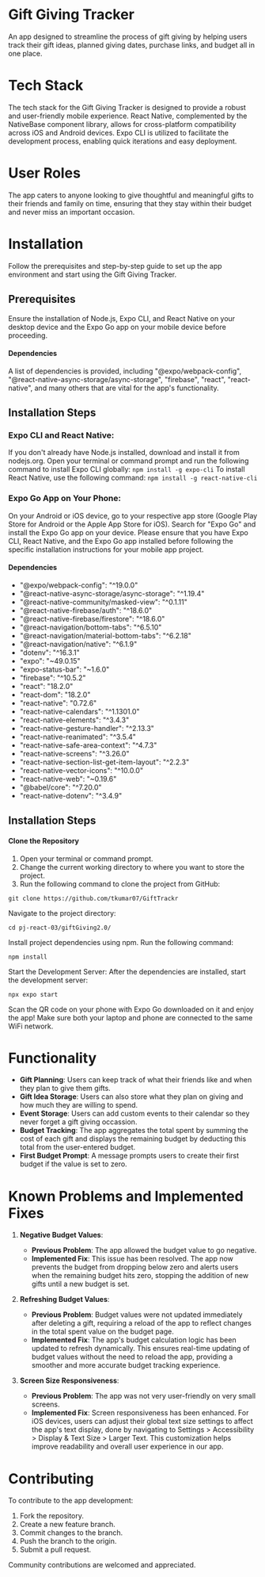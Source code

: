 # Gift Giving Tracker

An app designed to streamline the process of gift giving by helping users track their gift ideas, planned giving dates, purchase links, and budget all in one place.

# Tech Stack

The tech stack for the Gift Giving Tracker is designed to provide a robust and user-friendly mobile experience. React Native, complemented by the NativeBase component library, allows for cross-platform compatibility across iOS and Android devices. Expo CLI is utilized to facilitate the development process, enabling quick iterations and easy deployment.

# User Roles

The app caters to anyone looking to give thoughtful and meaningful gifts to their friends and family on time, ensuring that they stay within their budget and never miss an important occasion.

# Installation
Follow the prerequisites and step-by-step guide to set up the app environment and start using the Gift Giving Tracker.

## Prerequisites
Ensure the installation of Node.js, Expo CLI, and React Native on your desktop device and the Expo Go app on your mobile device before proceeding.

#### Dependencies
A list of dependencies is provided, including "@expo/webpack-config", "@react-native-async-storage/async-storage", "firebase", "react", "react-native", and many others that are vital for the app's functionality.

## Installation Steps

### Expo CLI and React Native:

If you don't already have Node.js installed, download and install it from nodejs.org.
Open your terminal or command prompt and run the following command to install Expo CLI globally:
`npm install -g expo-cli`
To install React Native, use the following command:
`npm install -g react-native-cli`

### Expo Go App on Your Phone:

On your Android or iOS device, go to your respective app store (Google Play Store for Android or the Apple App Store for iOS).
Search for "Expo Go" and install the Expo Go app on your device.
Please ensure that you have Expo CLI, React Native, and the Expo Go app installed before following the specific installation instructions for your mobile app project.

#### Dependencies
- "@expo/webpack-config": "^19.0.0"
- "@react-native-async-storage/async-storage": "^1.19.4"
- "@react-native-community/masked-view": "^0.1.11"
- "@react-native-firebase/auth": "^18.6.0"
- "@react-native-firebase/firestore": "^18.6.0"
- "@react-navigation/bottom-tabs": "^6.5.10"
- "@react-navigation/material-bottom-tabs": "^6.2.18"
- "@react-navigation/native": "^6.1.9"
- "dotenv": "^16.3.1"
- "expo": "~49.0.15"
- "expo-status-bar": "~1.6.0"
- "firebase": "^10.5.2"
- "react": "18.2.0"
- "react-dom": "18.2.0"
- "react-native": "0.72.6"
- "react-native-calendars": "^1.1301.0"
- "react-native-elements": "^3.4.3"
- "react-native-gesture-handler": "^2.13.3"
- "react-native-reanimated": "^3.5.4"
- "react-native-safe-area-context": "^4.7.3"
- "react-native-screens": "^3.26.0"
- "react-native-section-list-get-item-layout": "^2.2.3"
- "react-native-vector-icons": "^10.0.0"
- "react-native-web": "~0.19.6"
- "@babel/core": "^7.20.0"
- "react-native-dotenv": "^3.4.9"

## Installation Steps

#### Clone the Repository

1. Open your terminal or command prompt.
2. Change the current working directory to where you want to store the project.
3. Run the following command to clone the project from GitHub:

`git clone https://github.com/tkumar07/GiftTrackr`

Navigate to the project directory:

`cd pj-react-03/giftGiving2.0/`

Install project dependencies using npm. Run the following command:

`npm install`

Start the Development Server:
After the dependencies are installed, start the development server:

`npx expo start `

Scan the QR code on your phone with Expo Go downloaded on it and enjoy the app! Make sure both your laptop and phone are connected to the same WiFi network.

# Functionality

- **Gift Planning**: Users can keep track of what their friends like and when they plan to give them gifts.
- **Gift Idea Storage**: Users can also store what they plan on giving and how much they are willing to spend. 
- **Event Storage**: Users can add custom events to their calendar so they never forget a gift giving occassion.
- **Budget Tracking**: The app aggregates the total spent by summing the cost of each gift and displays the remaining budget by deducting this total from the user-entered budget.
- **First Budget Prompt**: A message prompts users to create their first budget if the value is set to zero.

# Known Problems and Implemented Fixes

1. **Negative Budget Values**: 
   - **Previous Problem**: The app allowed the budget value to go negative.
   - **Implemented Fix**: This issue has been resolved. The app now prevents the budget from dropping below zero and alerts users when the remaining budget hits zero, stopping the addition of new gifts until a new budget is set.

2. **Refreshing Budget Values**: 
   - **Previous Problem**: Budget values were not updated immediately after deleting a gift, requiring a reload of the app to reflect changes in the total spent value on the budget page.
   - **Implemented Fix**: The app's budget calculation logic has been updated to refresh dynamically. This ensures real-time updating of budget values without the need to reload the app, providing a smoother and more accurate budget tracking experience.

3. **Screen Size Responsiveness**: 
   - **Previous Problem**: The app was not very user-friendly on very small screens.
   - **Implemented Fix**: Screen responsiveness has been enhanced. For iOS devices, users can adjust their global text size settings to affect the app's text display, done by navigating to Settings > Accessibility > Display & Text Size > Larger Text. This customization helps improve readability and overall user experience in our app.

# Contributing

To contribute to the app development:

1. Fork the repository.
2. Create a new feature branch.
3. Commit changes to the branch.
4. Push the branch to the origin.
5. Submit a pull request.

Community contributions are welcomed and appreciated.
